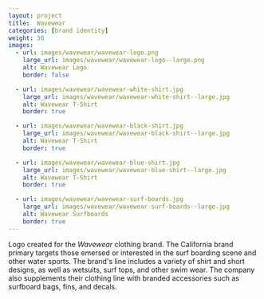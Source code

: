 ```yaml
---
layout: project
title:  Wavewear
categories: [brand identity]
weight: 30
images:
  - url: images/wavewear/wavewear-logo.png
    large_url: images/wavewear/wavewear-logo--large.png
    alt: Wavewear Logo
    border: false

  - url: images/wavewear/wavewear-white-shirt.jpg
    large_url: images/wavewear/wavewear-white-shirt--large.jpg
    alt: Wavewear T-Shirt
    border: true

  - url: images/wavewear/wavewear-black-shirt.jpg
    large_url: images/wavewear/wavewear-black-shirt--large.jpg
    alt: Wavewear T-Shirt
    border: true

  - url: images/wavewear/wavewear-blue-shirt.jpg
    large_url: images/wavewear/wavewear-blue-shirt--large.jpg
    alt: Wavewear T-Shirt
    border: true

  - url: images/wavewear/wavewear-surf-boards.jpg
    large_url: images/wavewear/wavewear-surf-boards--large.jpg
    alt: Wavewear Surfboards
    border: true
---
```


Logo created for the _Wavewear_ clothing brand. The California brand primary targets those emersed or interested in the surf boarding scene and other water sports. The brand's line includes a variety of shirt and short designs, as well as wetsuits, surf tops, and other swim wear. The company also supplements their clothing line with branded accessories such as surfboard bags, fins, and decals.